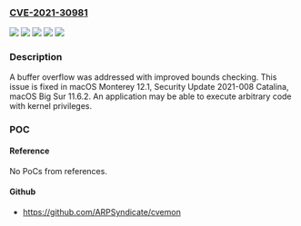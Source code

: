 ### [CVE-2021-30981](https://cve.mitre.org/cgi-bin/cvename.cgi?name=CVE-2021-30981)
![](https://img.shields.io/static/v1?label=Product&message=macOS&color=blue)
![](https://img.shields.io/static/v1?label=Version&message=%3C%2011.6%20&color=brighgreen)
![](https://img.shields.io/static/v1?label=Version&message=%3C%2012.1%20&color=brighgreen)
![](https://img.shields.io/static/v1?label=Version&message=%3C%202021%20&color=brighgreen)
![](https://img.shields.io/static/v1?label=Vulnerability&message=An%20application%20may%20be%20able%20to%20execute%20arbitrary%20code%20with%20kernel%20privileges&color=brighgreen)

### Description

A buffer overflow was addressed with improved bounds checking. This issue is fixed in macOS Monterey 12.1, Security Update 2021-008 Catalina, macOS Big Sur 11.6.2. An application may be able to execute arbitrary code with kernel privileges.

### POC

#### Reference
No PoCs from references.

#### Github
- https://github.com/ARPSyndicate/cvemon

